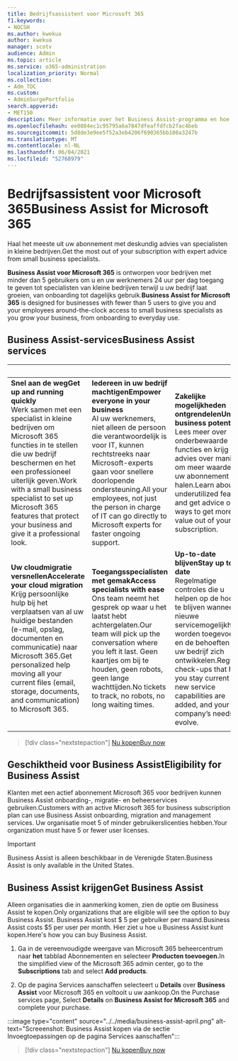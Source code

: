 ```yaml
---
title: Bedrijfsassistent voor Microsoft 365
f1.keywords:
- NOCSH
ms.author: kwekua
author: kwekua
manager: scotv
audience: Admin
ms.topic: article
ms.service: o365-administration
localization_priority: Normal
ms.collection:
- Adm_TOC
ms.custom:
- AdminSurgePortfolio
search.appverid:
- MET150
description: Meer informatie over het Business Assist-programma en hoe het uw organisatie kan helpen met verbeterde hulp en gebruik voor Microsoft 365 voor bedrijven.
ms.openlocfilehash: ee0884ec1c95795a6a7847dfeaffdfcb2fac4beb
ms.sourcegitcommit: 5d8de3e9ee5f52a3eb4206f690365bb108a3247b
ms.translationtype: MT
ms.contentlocale: nl-NL
ms.lasthandoff: 06/04/2021
ms.locfileid: "52768979"
---
```

# <a name="business-assist-for-microsoft-365"></a><span data-ttu-id="8adf8-103">Bedrijfsassistent voor Microsoft 365</span><span class="sxs-lookup"><span data-stu-id="8adf8-103">Business Assist for Microsoft 365</span></span>

<span data-ttu-id="8adf8-104">Haal het meeste uit uw abonnement met deskundig advies van specialisten in kleine bedrijven.</span><span class="sxs-lookup"><span data-stu-id="8adf8-104">Get the most out of your subscription with expert advice from small business specialists.</span></span>

<span data-ttu-id="8adf8-105">**Business Assist voor Microsoft 365** is ontworpen voor bedrijven met minder dan 5 gebruikers om u en uw werknemers 24 uur per dag toegang te geven tot specialisten van kleine bedrijven terwijl u uw bedrijf laat groeien, van onboarding tot dagelijks gebruik.</span><span class="sxs-lookup"><span data-stu-id="8adf8-105">**Business Assist for Microsoft 365** is designed for businesses with fewer than 5 users to give you and your employees around-the-clock access to small business specialists as you grow your business, from onboarding to everyday use.</span></span>

## <a name="business-assist-services"></a><span data-ttu-id="8adf8-106">Business Assist-services</span><span class="sxs-lookup"><span data-stu-id="8adf8-106">Business Assist services</span></span>

|&nbsp;|&nbsp;|&nbsp;|
|:-----|:-----|:-----|
|<span data-ttu-id="8adf8-107">**Snel aan de weg**</span><span class="sxs-lookup"><span data-stu-id="8adf8-107">**Get up and running quickly**</span></span> <br> <span data-ttu-id="8adf8-108">Werk samen met een specialist in kleine bedrijven om Microsoft 365 functies in te stellen die uw bedrijf beschermen en het een professioneel uiterlijk geven.</span><span class="sxs-lookup"><span data-stu-id="8adf8-108">Work with a small business specialist to set up Microsoft 365 features that protect your business and give it a professional look.</span></span> |<span data-ttu-id="8adf8-109">**Iedereen in uw bedrijf machtigen**</span><span class="sxs-lookup"><span data-stu-id="8adf8-109">**Empower everyone in your business**</span></span> <br> <span data-ttu-id="8adf8-110">Al uw werknemers, niet alleen de persoon die verantwoordelijk is voor IT, kunnen rechtstreeks naar Microsoft-experts gaan voor snellere doorlopende ondersteuning.</span><span class="sxs-lookup"><span data-stu-id="8adf8-110">All your employees, not just the person in charge of IT can go directly to Microsoft experts for faster ongoing support.</span></span> |<span data-ttu-id="8adf8-111">**Zakelijke mogelijkheden ontgrendelen**</span><span class="sxs-lookup"><span data-stu-id="8adf8-111">**Unlock business potential**</span></span> <br> <span data-ttu-id="8adf8-112">Lees meer over onderbewaarde functies en krijg advies over manieren om meer waarde uit uw abonnement te halen.</span><span class="sxs-lookup"><span data-stu-id="8adf8-112">Learn about underutilized features and get advice on ways to get more value out of your subscription.</span></span> |
|<span data-ttu-id="8adf8-113">**Uw cloudmigratie versnellen**</span><span class="sxs-lookup"><span data-stu-id="8adf8-113">**Accelerate your cloud migration**</span></span> <br> <span data-ttu-id="8adf8-114">Krijg persoonlijke hulp bij het verplaatsen van al uw huidige bestanden (e-mail, opslag, documenten en communicatie) naar Microsoft 365.</span><span class="sxs-lookup"><span data-stu-id="8adf8-114">Get personalized help moving all your current files (email, storage, documents, and communication) to Microsoft 365.</span></span> |<span data-ttu-id="8adf8-115">**Toegangsspecialisten met gemak**</span><span class="sxs-lookup"><span data-stu-id="8adf8-115">**Access specialists with ease**</span></span> <br> <span data-ttu-id="8adf8-116">Ons team neemt het gesprek op waar u het laatst hebt achtergelaten.</span><span class="sxs-lookup"><span data-stu-id="8adf8-116">Our team will pick up the conversation where you left it last.</span></span> <span data-ttu-id="8adf8-117">Geen kaartjes om bij te houden, geen robots, geen lange wachttijden.</span><span class="sxs-lookup"><span data-stu-id="8adf8-117">No tickets to track, no robots, no long waiting times.</span></span> |<span data-ttu-id="8adf8-118">**Up-to-date blijven**</span><span class="sxs-lookup"><span data-stu-id="8adf8-118">**Stay up to date**</span></span> <br> <span data-ttu-id="8adf8-119">Regelmatige controles die u helpen op de hoogte te blijven wanneer er nieuwe servicemogelijkheden worden toegevoegd en de behoeften van uw bedrijf zich ontwikkelen.</span><span class="sxs-lookup"><span data-stu-id="8adf8-119">Regular check-ups that help you stay current as new service capabilities are added, and your company’s needs evolve.</span></span> |
| | | |

> [!div class="nextstepaction"]
> [<span data-ttu-id="8adf8-120">Nu kopen</span><span class="sxs-lookup"><span data-stu-id="8adf8-120">Buy now</span></span>](https://go.microsoft.com/fwlink/p/?linkid=2158423)

## <a name="eligibility-for-business-assist"></a><span data-ttu-id="8adf8-121">Geschiktheid voor Business Assist</span><span class="sxs-lookup"><span data-stu-id="8adf8-121">Eligibility for Business Assist</span></span>

<span data-ttu-id="8adf8-122">Klanten met een actief abonnement Microsoft 365 voor bedrijven kunnen Business Assist onboarding-, migratie- en beheerservices gebruiken.</span><span class="sxs-lookup"><span data-stu-id="8adf8-122">Customers with an active Microsoft 365 for business subscription plan can use Business Assist onboarding, migration and management services.</span></span> <span data-ttu-id="8adf8-123">Uw organisatie moet 5 of minder gebruikerslicenties hebben.</span><span class="sxs-lookup"><span data-stu-id="8adf8-123">Your organization must have 5 or fewer user licenses.</span></span>

> [!IMPORTANT]
> <span data-ttu-id="8adf8-124">Business Assist is alleen beschikbaar in de Verenigde Staten.</span><span class="sxs-lookup"><span data-stu-id="8adf8-124">Business Assist is only available in the United States.</span></span>

## <a name="get-business-assist"></a><span data-ttu-id="8adf8-125">Business Assist krijgen</span><span class="sxs-lookup"><span data-stu-id="8adf8-125">Get Business Assist</span></span>

<span data-ttu-id="8adf8-126">Alleen organisaties die in aanmerking komen, zien de optie om Business Assist te kopen.</span><span class="sxs-lookup"><span data-stu-id="8adf8-126">Only organizations that are eligible will see the option to buy Business Assist.</span></span> <span data-ttu-id="8adf8-127">Business Assist kost $ 5 per gebruiker per maand.</span><span class="sxs-lookup"><span data-stu-id="8adf8-127">Business Assist costs $5 per user per month.</span></span> <span data-ttu-id="8adf8-128">Hier ziet u hoe u Business Assist kunt kopen.</span><span class="sxs-lookup"><span data-stu-id="8adf8-128">Here's how you can buy Business Assist.</span></span>

1. <span data-ttu-id="8adf8-129">Ga in de vereenvoudigde weergave van Microsoft 365 beheercentrum naar **het** tabblad Abonnementen en selecteer **Producten toevoegen.**</span><span class="sxs-lookup"><span data-stu-id="8adf8-129">In the simplified view of the Microsoft 365 admin center, go to the **Subscriptions** tab and select **Add products**.</span></span>

2. <span data-ttu-id="8adf8-130">Op de pagina Services aanschaffen selecteert u **Details** over **Business Assist** voor Microsoft 365 en voltooit u uw aankoop.</span><span class="sxs-lookup"><span data-stu-id="8adf8-130">On the Purchase services page, Select **Details** on **Business Assist for Microsoft 365** and complete your purchase.</span></span>

:::image type="content" source="../../media/business-assist-april.png" alt-text="Screeenshot: Business Assist kopen via de sectie Invoegtoepassingen op de pagina Services aanschaffen":::

> [!div class="nextstepaction"]
> [<span data-ttu-id="8adf8-132">Nu kopen</span><span class="sxs-lookup"><span data-stu-id="8adf8-132">Buy now</span></span>](https://go.microsoft.com/fwlink/p/?linkid=2158423)
